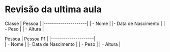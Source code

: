 # Revisão da ultima aula
Classe
|       Pessoa        |
|---------------------|
|      - Nome         |
|- Data de Nascimento |
|      - Peso         |
|     - Altura        |

Pessoa
|       Pessoa P1     |
|---------------------|  
|      - Nome         | 
|- Data de Nascimento | 
|      - Peso         | 
|     - Altura        |  
